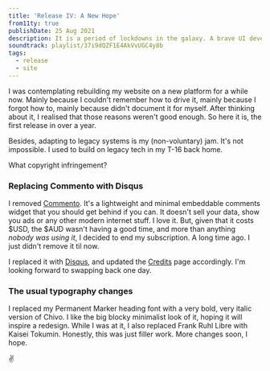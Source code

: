 ```yaml
---
title: 'Release IV: A New Hope'
from11ty: true
publishDate: 25 Aug 2021
description: It is a period of lockdowns in the galaxy. A brave UI developer has challenged the tyranny and oppression of his lack of DOCUMENTATION.
soundtrack: playlist/37i9dQZF1E4AkVvUGC4y8b
tags:
  - release
  - site
---
```

I was contemplating rebuilding my website on a new platform for a while now. Mainly because I couldn't remember how to drive it, mainly because I forgot how to, mainly because didn't document it for myself. After thinking about it, I realised that those reasons weren't good enough. So here it is, the first release in over a year.

Besides, adapting to legacy systems is my (non-voluntary) jam. It's not impossible. I used to build on legacy tech in my T-16 back home.

What copyright infringement?

### Replacing Commento with Disqus
I removed [Commento](https://commento.io/). It's a lightweight and minimal embeddable comments widget that you should get behind if you can. It doesn't sell your data, show you ads or any other modern internet stuff. I love it. But, given that it costs $USD, the $AUD wasn't having a good time, and more than anything _nobody was using it_, I decided to end my subscription. A long time ago. I just didn't remove it til now.

I replaced it with [Disqus](https://disqus.com), and updated the [Credits](/credits) page accordingly. I'm looking forward to swapping back one day.

### The usual typography changes
I replaced my Permanent Marker heading font with a very bold, very italic version of Chivo. I like the big blocky minimalist look of it, hoping it will inspire a redesign. While I was at it, I also replaced Frank Ruhl Libre with Kaisei Tokumin. Honestly, this was just filler work. More changes soon, I hope.

✌️
